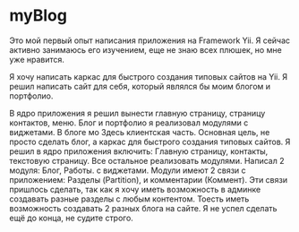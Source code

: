 myBlog
===

Это мой первый опыт написания приложения на Framework Yii.
Я сейчас активно занимаюсь его изучением, еще не знаю всех плюшек, но мне уже нравится.

Я хочу написать каркас для быстрого создания типовых сайтов на Yii.
Я решил написать сайт для себя, который являлся бы моим блогом и портфолио.

В ядро приложения я решил вынести главную страницу, страницу контактов, меню.
Блог и портфолио я реализовал модулями с виджетами.
В блоге мо
Здесь клиентская часть.
Основная цель, не просто сделать блог, а каркас для быстрого создания типовых сайтов.
Я решил в ядро приложения включить: Главную страницу, контакты, текстовую страницу.
Все остальное реализовать модулями.
Написал 2 модуля: Блог, Работы. с виджетами.
Модули имеют 2 связи с приложением: Разделы (Partition), и комментарии (Коммент).
Эти связи пришлось сделать, так как я хочу иметь возможность в админке создавать разные разделы с любым контентом. Тоесть иметь возможность создавать 2 разных блога на сайте.
Я не успел сделать ещё до конца, не судите строго.
